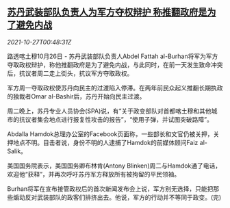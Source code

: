 <!--1635296462000-->
[苏丹武装部队负责人为军方夺权辩护 称推翻政府是为了避免内战](https://cn.reuters.com/article/sudan-military-1026-tues-idCNKBS2HH01I)
------

<div><i>2021-10-27T00:48:31Z</i></div><p>路透喀土穆10月26日 - 苏丹武装部队负责人Abdel Fattah al-Burhan将军为军方夺取政权辩护，称他推翻政府是为了避免内战，与此同时，在前一天发生致命冲突后，抗议者周二走上街头，抗议军方夺取政权。</p><p>军方周一夺取政权使苏丹向民主的过渡陷入停滞。在两年前民众起义推翻长期执政的独裁者Omar al-Bashir后，苏丹开始向民主过渡。</p><p>周二晚上，苏丹专业人员协会(SPA)说，有“关于政变部队对首都喀土穆和其他城市的抗议者集会地点进行报复性攻击的报告”，“使用子弹，并试图突破路障”。</p><p>Abdalla Hamdok总理办公室的Facebook页面称，一些部长和文官仍被关押，关押地点不明。目击者说，身份不明的人逮捕了Hamdok的前媒体顾问Faiz al-Salik。</p><p>美国国务院表示，美国国务卿布林肯(Antony Blinken)周二与Hamdok通了电话，欢迎他“获释”，并再次呼吁苏丹军方释放所有被拘留的平民领袖。</p><p>Burhan将军在宣布接管政权后的首次新闻发布会上说，军方别无选择，只能把那些煽动反对武装部队的政客们排挤出去。他说，军方的行动并不等同于政变。(完)</p>
